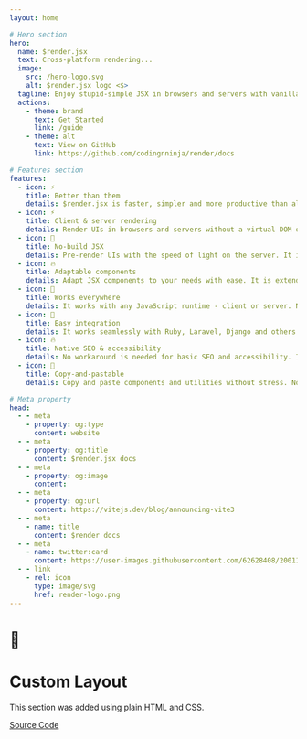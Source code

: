 ```yaml
---
layout: home

# Hero section
hero:
  name: $render.jsx
  text: Cross-platform rendering...
  image:
    src: /hero-logo.svg
    alt: $render.jsx logo <$>
  tagline: Enjoy stupid-simple JSX in browsers and servers with vanilla JavaScript.
  actions:
    - theme: brand
      text: Get Started
      link: /guide
    - theme: alt
      text: View on GitHub
      link: https://github.com/codingnninja/render/docs

# Features section
features:
  - icon: ⚡️
    title: Better than them
    details: $render.jsx is faster, simpler and more productive than all current JavaScript UI frameworks.
  - icon: ⚡️
    title: Client & server rendering
    details: Render UIs in browsers and servers without a virtual DOM or tagged templates.
  - icon: 🎉
    title: No-build JSX
    details: Pre-render UIs with the speed of light on the server. It is magical.
  - icon: 🔥
    title: Adaptable components
    details: Adapt JSX components to your needs with ease. It is extendable.
  - icon: 🎀
    title: Works everywhere
    details: It works with any JavaScript runtime - client or server. No need to "use client or server".
  - icon: 🎉
    title: Easy integration
    details: It works seamlessly with Ruby, Laravel, Django and others. It is universal.
  - icon: 🔥
    title: Native SEO & accessibility
    details: No workaround is needed for basic SEO and accessibility. It just works.
  - icon: 🎀
    title: Copy-and-pastable
    details: Copy and paste components and utilities without stress. No more stress.

# Meta property
head:
  - - meta
    - property: og:type
      content: website
  - - meta
    - property: og:title
      content: $render.jsx docs
  - - meta
    - property: og:image
      content: 
  - - meta
    - property: og:url
      content: https://vitejs.dev/blog/announcing-vite3
  - - meta
    - name: title
      content: $render docs
  - - meta
    - name: twitter:card
      content: https://user-images.githubusercontent.com/62628408/200117602-4b274d14-b1b2-4f61-8dcd-9f9482c677a0.png
  - - link
    - rel: icon
      type: image/svg
      href: render-logo.png
---
```


<!-- Custom home layout -->
<div class="custom-layout">
  <h1>🏀</h1>
  <h1>Custom Layout</h1>
  <p>This section was added using plain HTML and CSS.</p>
  <a href="https://github.com/Evavic44/adocs/blob/main/docs/index.md#custom-layout" target="_blank" class="btn">Source Code</a>
</div>
